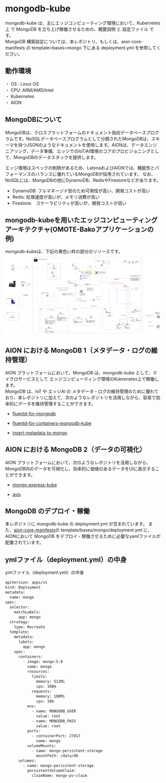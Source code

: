 # mongodb-kube  
mongodb-kube は、主にエッジコンピューティング環境において、Kubernetes 上 で MongoDB を立ち上げ稼働させるための、概要説明 と 設定ファイル です。  
MongoDB 構築設定については、本レポジトリ、もしくは、aion-core-manifests の template>bases>mongo 下にある deployment.yml を参照してください。  

## 動作環境
・ OS : Linux OS  
・ CPU: ARM/AMD/Intel  
・ Kubernetes  
・ AION  

## MongoDBについて
MongoDBは、クロスプラットフォームのドキュメント指向データベースプログラムです。NoSQLデータベースプログラムとして分類されたMongoDBは、スキーマを持つJSONのようなドキュメントを使用します。AIONは、データエンジニアリング、データ準備、エッジでのIoT/AI環境のコアのプロビジョニングとして、MongoDBのデータスタックを提供します。

エッジ環境はスペックの制限があるため、LatonaおよびAIONでは、機能性とパフォーマンスのバランスに優れているMongoDBが採用されています。
なお、NoSQLには、MongoDBの他にDynamoDB、RedisやFirestoreなどがあります。

- DynamoDB: フルマネージド型のため可用性が高い、開発コストが高い
- Redis: 処理速度が高いが、メモリ消費が高い
- Firestore:　スケーラビリティが高いが、開発コストが高い  

## mongodb-kubeを用いたエッジコンピューティングアーキテクチャ(OMOTE-Bakoアプリケーションの例)  
mongodb-kubeは、下記の黄色い枠の部分のリソースです。  
![mongo_omotebako](docs/omotebako_architecture.png)  


## AION における MongoDB 1（メタデータ・ログの維持管理）
AION プラットフォームにおいて、MongoDB は、mongodb-kube として、マイクロサービスとして エッジコンピューティング環境のKubrenetes上で稼働します。   
MongoDB は、IoT や エッジAI の メタデータ・ログの維持管理のために優れており、本レポジトリに加えて、次のようなレポジトリを活用しながら、容易で効率的にデータを維持管理することができます。  

* [fluentd-for-mongodb](https://github.com/latonaio/fluentd-for-mongodb)    

* [fluentd-for-containers-mongodb-kube](https://github.com/latonaio/fluentd-for-containers-mongodb-kube)    

* [insert-metadata-to-mongo](https://github.com/latonaio/insert-metadata-to-mongo)    

## AION における MongoDB 2（データの可視化）  
AION プラットフォームにおいて、次のようなレポジトリを活用しながら、MongoDB内のデータを可視化し、効率的に価値のあるデータをUIに表示することができます。   

* [mongo-express-kube](https://github.com/latonaio/mongo-express-kube)    

* [avis](https://github.com/latonaio/avis)    

## MongoDB のデプロイ・稼働
本レポジトリに mongodb-kube の deployment.yml が含まれています。
また、[aion-core-manifests](https://github.com/latonaio/aion-core-manifests)の template/bases/mongo/deployment.yml に、AIONにおいて MongoDB をデプロイ・稼働させるために必要なyamlファイルが配置されています。

## ymlファイル（deployment.yml）の中身  
ymlファイル（deployment.yml）の中身  

```      
apiVersion: apps/v1
kind: Deployment
metadata:
  name: mongo
spec:
  selector:
    matchLabels:
      app: mongo
  strategy:
    type: Recreate
  template:
    metadata:
      labels:
        app: mongo
    spec:
      containers:
        - image: mongo:5.0
          name: mongo
          resources:
            limits:
              memory: 512Mi
              cpu: 100m
            requests:
              memory: 100Mi
              cpu: 10m
          env:
            - name: MONGODB_USER
              value: root
            - name: MONGODB_PASS
              value: root
          ports:
            - containerPort: 27017
              name: mongo
          volumeMounts:
            - name: mongo-persistent-storage
              mountPath: /data/db
      volumes:
        - name: mongo-persistent-storage
          persistentVolumeClaim:
            claimName: mongo-pv-claim
```  
